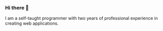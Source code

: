 ### Hi there 👋

I am a self-taught programmer with two years of professional experience in creating web applications.


